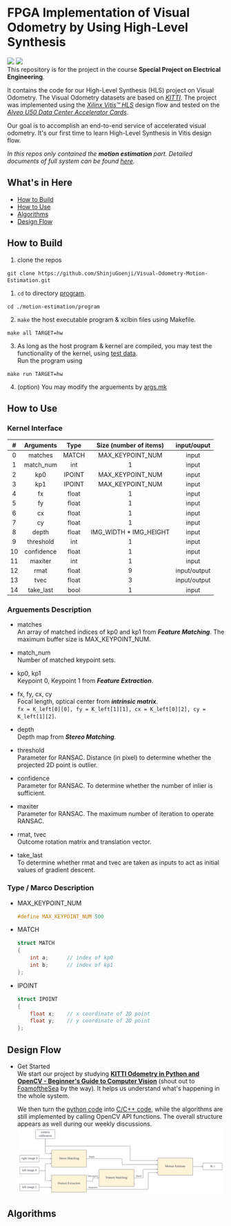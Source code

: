# FPGA Implementation of Visual Odometry by Using High-Level Synthesis
[![](https://img.shields.io/badge/boledu-visual--odometry-brightgreen)](https://github.com/bol-edu/robotics-computing.git)
[![](https://img.shields.io/badge/vo--hls-paper-brightgreen)](https://implementation.ee.nthu.edu.tw/competition/groups/d654e3e1-c800-43e4-8583-01de78e7f9eb/attachments/summary?download=0)\
This repository is for the project in the course 
**Special Project on Electrical Engineering**. 

It contains the code for our High-Level Synthesis (HLS) project on Visual Odometry. The Visual Odometry datasets are based on [*KITTI*](https://www.cvlibs.net/datasets/kitti/). The project was implemented using the [*Xilinx Vitis™ HLS*](https://www.xilinx.com/products/design-tools/vitis/vitis-hls.html) design flow and tested on the [*Alveo U50 Data Center Accelerator Cards*](https://www.xilinx.com/products/boards-and-kits/alveo/u50.html). 

Our goal is to accomplish an end-to-end service of accelerated visual odometry. It's our first time to learn High-Level Synthesis in Vitis design flow.

*In this repos only contained the **motion estimation** part. Detailed documents of full system can be found [here](https://github.com/bol-edu/robotics-computing.git).*

## What's in Here
- [How to Build](#how-to-build)
- [How to Use](#how-to-use)
- [Algorithms](#algorithms)
- [Design Flow](#design-flow)

## How to Build
1. clone the repos
```
git clone https://github.com/ShinjuGoenji/Visual-Odometry-Motion-Estimation.git
```

1. ```cd``` to directory [program](./program/).
```
cd ./motion-estimation/program
```
2. ```make``` the host executable program & xclbin files using Makefile.
```
make all TARGET=hw
```
3. As long as the host program & kernel are compiled, you may test the functionality of the kernel, using [test data](./program/testdata/). \
Run the program using
```
make run TARGET=hw
```
4. (option) You may modify the arguements by [args.mk](./program/args.mk)

## How to Use
### Kernel Interface

|  #  | Arguments  |  Type  | Size (number of items) | input/ouput  |
| :-: | :--------: | :----: | :--------------------: | :----------: |
|  0  |  matches   | MATCH  |    MAX_KEYPOINT_NUM    |    input     |
|  1  | match_num  |  int   |           1            |    input     |
|  2  |    kp0     | IPOINT |    MAX_KEYPOINT_NUM    |    input     |
|  3  |    kp1     | IPOINT |    MAX_KEYPOINT_NUM    |    input     |
|  4  |     fx     | float  |           1            |    input     |
|  5  |     fy     | float  |           1            |    input     |
|  6  |     cx     | float  |           1            |    input     |
|  7  |     cy     | float  |           1            |    input     |
|  8  |   depth    | float  | IMG_WIDTH * IMG_HEIGHT |    input     |
|  9  | threshold  |  int   |           1            |    input     |
| 10  | confidence | float  |           1            |    input     |
| 11  |  maxiter   |  int   |           1            |    input     |
| 12  |    rmat    | float  |           9            | input/output |
| 13  |    tvec    | float  |           3            | input/output |
| 14  | take_last  |  bool  |           1            |    input     |

### Arguements Description
* matches   \
    An array of matched indices of kp0 and kp1 from ***Feature Matching***. The maximum buffer size is MAX_KEYPOINT_NUM.

* match_num \
    Number of matched keypoint sets.

* kp0, kp1 \
    Keypoint 0, Keypoint 1 from ***Feature Extraction***.

* fx, fy, cx, cy \
    Focal length, optical center from ***intrinsic matrix***. \
    ```fx = K_left[0][0], fy = K_left[1][1], cx = K_left[0][2], cy = K_left[1][2]```.

* depth \
    Depth map from ***Stereo Matching***.

* threshold \
    Parameter for RANSAC. Distance (in pixel) to determine whether the projected 2D point is outlier.

* confidence \
    Parameter for RANSAC. To determine whether the number of inlier is sufficient.

* maxiter \
    Parameter for RANSAC. The maximum number of iteration to operate RANSAC.

* rmat, tvec \
    Outcome rotation matrix and translation vector.

* take_last \
    To determine whether rmat and tvec are taken as inputs to act as initial values of gradient descent.


### Type / Marco Description
* MAX_KEYPOINT_NUM
    ``` cpp
    #define MAX_KEYPOINT_NUM 500
    ```
    
* MATCH
    ``` cpp
    struct MATCH
    {
        int a;      // index of kp0
        int b;      // index of kp1
    };
    ```
* IPOINT
    ``` cpp
    struct IPOINT
    {
        float x;    // x coordinate of 2D point
        float y;    // y coordinate of 2D point
    };
    ```

## Design Flow
- Get Started\
    We start our project by studying [**KITTI Odometry in Python and OpenCV - Beginner's Guide to Computer Vision**](https://github.com/FoamoftheSea/KITTI_visual_odometry.git) (shout out to [FoamoftheSea](https://github.com/FoamoftheSea) by the way). It helps us understand what's happening in the whole system.
    
    We then turn the [python code](./src/tutorial%20python%20code/KITTI_visual_odometry.ipynb) into [C/C++ code](./src/tutorial%20C%20code), while the algorithms are still implemented by calling OpenCV API functions. The overall structure appears as well during our weekly discussions.
    ![block diagram](./img/Flowchart.png)
    

## Algorithms


